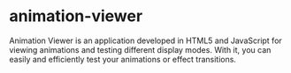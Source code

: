 # animation-viewer
Animation Viewer is an application developed in HTML5 and JavaScript for viewing animations and testing different display modes. With it, you can easily and efficiently test your animations or effect transitions.
